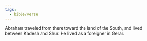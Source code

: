```yaml
---
tags:
  - bible/verse
---
```

Abraham traveled from there toward the land of the South, and lived between Kadesh and Shur. He lived as a foreigner in Gerar.
